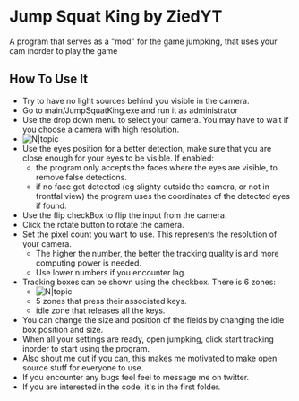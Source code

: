 # Jump Squat King by ZiedYT

A program that serves as a "mod" for the game jumpking, that uses your cam inorder to play the game

## How To Use It
- Try to have no light sources behind you visible in the camera.
- Go to main/JumpSquatKing.exe and run it as administrator
- Use the drop down menu to select your camera. You may have to wait if you choose a camera with high resolution.
-  ![N|topic](https://i.imgur.com/WrGmwii.png)
- Use the eyes position for a better detection, make sure that you are close enough for your eyes to be visible. If enabled: 
    - the program only accepts the faces where the eyes are visible, to remove false detections.
    - if no face got detected (eg slighty outside the camera, or not in frontfal view) the program uses the coordinates of the detected eyes if found.
- Use the flip checkBox to flip the input from the camera.
- Click the rotate button to rotate the camera.
- Set the pixel count you want to use. This represents the resolution of your camera. 
    - The higher the number, the better the tracking quality is and more computing power is needed. 
    - Use lower numbers if you encounter lag. 
- Tracking boxes can be shown using the checkbox. There is 6 zones:
    - ![N|topic](https://i.imgur.com/0IPeXFI.png)
    - 5 zones that press their associated keys.
    - idle zone that releases all the keys. 
- You can change the size and position of the fields by changing the idle box position and size.
- When all your settings are ready, open jumpking, click start tracking inorder to start using the program.
- Also shout me out if you can, this makes me motivated to make open source stuff for everyone to use. 
- If you encounter any bugs feel feel to message me on twitter.
- If you are interested in the code, it's in the first folder.
